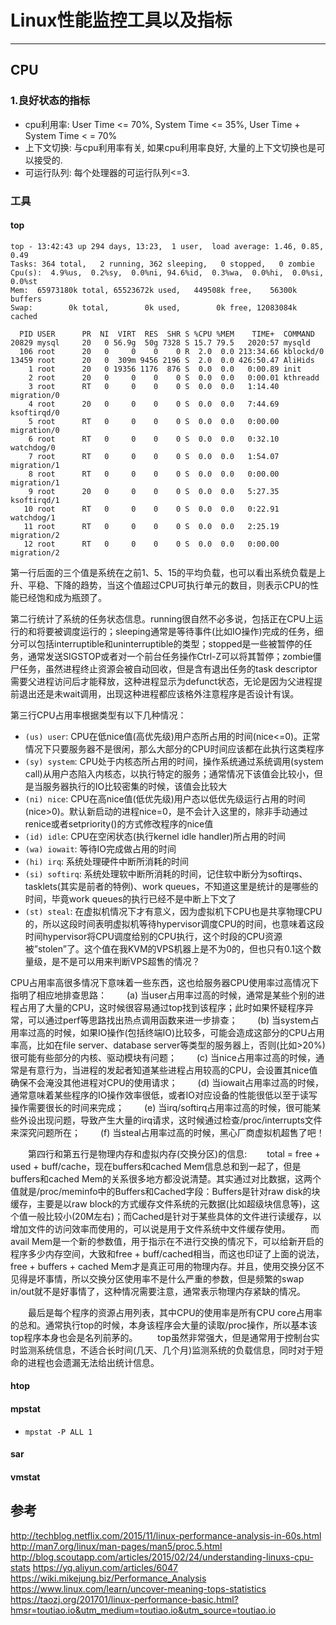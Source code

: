 # Linux性能监控工具以及指标
---

## CPU
### 1.良好状态的指标
  * cpu利用率: User Time <= 70%, System Time <= 35%, User Time + System Time < = 70%
  * 上下文切换: 与cpu利用率有关, 如果cpu利用率良好, 大量的上下文切换也是可以接受的.
  * 可运行队列: 每个处理器的可运行队列<=3.

### 工具
#### top
```
top - 13:42:43 up 294 days, 13:23,  1 user,  load average: 1.46, 0.85, 0.49
Tasks: 364 total,   2 running, 362 sleeping,   0 stopped,   0 zombie
Cpu(s):  4.9%us,  0.2%sy,  0.0%ni, 94.6%id,  0.3%wa,  0.0%hi,  0.0%si,  0.0%st
Mem:  65973180k total, 65523672k used,   449508k free,    56300k buffers
Swap:        0k total,        0k used,        0k free, 12083084k cached

  PID USER      PR  NI  VIRT  RES  SHR S %CPU %MEM    TIME+  COMMAND
20829 mysql     20   0 56.9g  50g 7328 S 15.7 79.5   2020:57 mysqld     
  106 root      20   0     0    0    0 R  2.0  0.0 213:34.66 kblockd/0  
13459 root      20   0  309m 9456 2196 S  2.0  0.0 426:50.47 AliHids    
    1 root      20   0 19356 1176  876 S  0.0  0.0   0:00.89 init     
    2 root      20   0     0    0    0 S  0.0  0.0   0:00.01 kthreadd 
    3 root      RT   0     0    0    0 S  0.0  0.0   1:14.40 migration/0
    4 root      20   0     0    0    0 S  0.0  0.0   7:44.69 ksoftirqd/0
    5 root      RT   0     0    0    0 S  0.0  0.0   0:00.00 migration/0
    6 root      RT   0     0    0    0 S  0.0  0.0   0:32.10 watchdog/0
    7 root      RT   0     0    0    0 S  0.0  0.0   1:54.07 migration/1
    8 root      RT   0     0    0    0 S  0.0  0.0   0:00.00 migration/1
    9 root      20   0     0    0    0 S  0.0  0.0   5:27.35 ksoftirqd/1
   10 root      RT   0     0    0    0 S  0.0  0.0   0:22.91 watchdog/1
   11 root      RT   0     0    0    0 S  0.0  0.0   2:25.19 migration/2
   12 root      RT   0     0    0    0 S  0.0  0.0   0:00.00 migration/2
```
第一行后面的三个值是系统在之前1、5、15的平均负载，也可以看出系统负载是上升、平稳、下降的趋势，当这个值超过CPU可执行单元的数目，则表示CPU的性能已经饱和成为瓶颈了。

第二行统计了系统的任务状态信息。running很自然不必多说，包括正在CPU上运行的和将要被调度运行的；sleeping通常是等待事件(比如IO操作)完成的任务，细分可以包括interruptible和uninterruptible的类型；stopped是一些被暂停的任务，通常发送SIGSTOP或者对一个前台任务操作Ctrl-Z可以将其暂停；zombie僵尸任务，虽然进程终止资源会被自动回收，但是含有退出任务的task descriptor需要父进程访问后才能释放，这种进程显示为defunct状态，无论是因为父进程提前退出还是未wait调用，出现这种进程都应该格外注意程序是否设计有误。

第三行CPU占用率根据类型有以下几种情况：
- `(us) user`: CPU在低nice值(高优先级)用户态所占用的时间(nice<=0)。正常情况下只要服务器不是很闲，那么大部分的CPU时间应该都在此执行这类程序
- `(sy) system`: CPU处于内核态所占用的时间，操作系统通过系统调用(system call)从用户态陷入内核态，以执行特定的服务；通常情况下该值会比较小，但是当服务器执行的IO比较密集的时候，该值会比较大
- `(ni) nice`: CPU在高nice值(低优先级)用户态以低优先级运行占用的时间(nice>0)。默认新启动的进程nice=0，是不会计入这里的，除非手动通过renice或者setpriority()的方式修改程序的nice值
- `(id) idle`: CPU在空闲状态(执行kernel idle handler)所占用的时间
- `(wa) iowait`: 等待IO完成做占用的时间
- `(hi) irq`: 系统处理硬件中断所消耗的时间
- `(si) softirq`: 系统处理软中断所消耗的时间，记住软中断分为softirqs、tasklets(其实是前者的特例)、work queues，不知道这里是统计的是哪些的时间，毕竟work queues的执行已经不是中断上下文了
- `(st) steal`: 在虚拟机情况下才有意义，因为虚拟机下CPU也是共享物理CPU的，所以这段时间表明虚拟机等待hypervisor调度CPU的时间，也意味着这段时间hypervisor将CPU调度给别的CPU执行，这个时段的CPU资源被”stolen”了。这个值在我KVM的VPS机器上是不为0的，但也只有0.1这个数量级，是不是可以用来判断VPS超售的情况？

CPU占用率高很多情况下意味着一些东西，这也给服务器CPU使用率过高情况下指明了相应地排查思路：
　　(a) 当user占用率过高的时候，通常是某些个别的进程占用了大量的CPU，这时候很容易通过top找到该程序；此时如果怀疑程序异常，可以通过perf等思路找出热点调用函数来进一步排查；
　　(b) 当system占用率过高的时候，如果IO操作(包括终端IO)比较多，可能会造成这部分的CPU占用率高，比如在file server、database server等类型的服务器上，否则(比如>20%)很可能有些部分的内核、驱动模块有问题；
　　(c) 当nice占用率过高的时候，通常是有意行为，当进程的发起者知道某些进程占用较高的CPU，会设置其nice值确保不会淹没其他进程对CPU的使用请求；
　　(d) 当iowait占用率过高的时候，通常意味着某些程序的IO操作效率很低，或者IO对应设备的性能很低以至于读写操作需要很长的时间来完成；
　　(e) 当irq/softirq占用率过高的时候，很可能某些外设出现问题，导致产生大量的irq请求，这时候通过检查/proc/interrupts文件来深究问题所在；
　　(f) 当steal占用率过高的时候，黑心厂商虚拟机超售了吧！

　　第四行和第五行是物理内存和虚拟内存(交换分区)的信息:
　　total = free + used + buff/cache，现在buffers和cached Mem信息总和到一起了，但是buffers和cached
Mem的关系很多地方都没说清楚。其实通过对比数据，这两个值就是/proc/meminfo中的Buffers和Cached字段：Buffers是针对raw disk的块缓存，主要是以raw block的方式缓存文件系统的元数据(比如超级块信息等)，这个值一般比较小(20M左右)；而Cached是针对于某些具体的文件进行读缓存，以增加文件的访问效率而使用的，可以说是用于文件系统中文件缓存使用。
　　而avail Mem是一个新的参数值，用于指示在不进行交换的情况下，可以给新开启的程序多少内存空间，大致和free + buff/cached相当，而这也印证了上面的说法，free + buffers + cached Mem才是真正可用的物理内存。并且，使用交换分区不见得是坏事情，所以交换分区使用率不是什么严重的参数，但是频繁的swap in/out就不是好事情了，这种情况需要注意，通常表示物理内存紧缺的情况。

　　最后是每个程序的资源占用列表，其中CPU的使用率是所有CPU core占用率的总和。通常执行top的时候，本身该程序会大量的读取/proc操作，所以基本该top程序本身也会是名列前茅的。
　　top虽然非常强大，但是通常用于控制台实时监测系统信息，不适合长时间(几天、几个月)监测系统的负载信息，同时对于短命的进程也会遗漏无法给出统计信息。


#### htop

#### mpstat
* `mpstat -P ALL 1`
#### sar

#### vmstat




## 参考
http://techblog.netflix.com/2015/11/linux-performance-analysis-in-60s.html
http://man7.org/linux/man-pages/man5/proc.5.html
http://blog.scoutapp.com/articles/2015/02/24/understanding-linuxs-cpu-stats
https://yq.aliyun.com/articles/6047
https://wiki.mikejung.biz/Performance_Analysis
https://www.linux.com/learn/uncover-meaning-tops-statistics
https://taozj.org/201701/linux-performance-basic.html?hmsr=toutiao.io&utm_medium=toutiao.io&utm_source=toutiao.io
